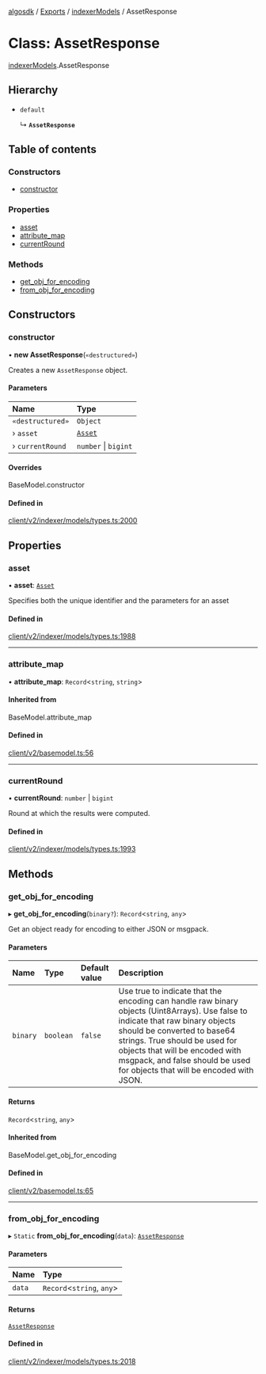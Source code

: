 [algosdk](../README.md) / [Exports](../modules.md) / [indexerModels](../modules/indexerModels.md) / AssetResponse

# Class: AssetResponse

[indexerModels](../modules/indexerModels.md).AssetResponse

## Hierarchy

- `default`

  ↳ **`AssetResponse`**

## Table of contents

### Constructors

- [constructor](indexerModels.AssetResponse.md#constructor)

### Properties

- [asset](indexerModels.AssetResponse.md#asset)
- [attribute\_map](indexerModels.AssetResponse.md#attribute_map)
- [currentRound](indexerModels.AssetResponse.md#currentround)

### Methods

- [get\_obj\_for\_encoding](indexerModels.AssetResponse.md#get_obj_for_encoding)
- [from\_obj\_for\_encoding](indexerModels.AssetResponse.md#from_obj_for_encoding)

## Constructors

### constructor

• **new AssetResponse**(`«destructured»`)

Creates a new `AssetResponse` object.

#### Parameters

| Name | Type |
| :------ | :------ |
| `«destructured»` | `Object` |
| › `asset` | [`Asset`](indexerModels.Asset.md) |
| › `currentRound` | `number` \| `bigint` |

#### Overrides

BaseModel.constructor

#### Defined in

[client/v2/indexer/models/types.ts:2000](https://github.com/algorand/js-algorand-sdk/blob/13a5d73/src/client/v2/indexer/models/types.ts#L2000)

## Properties

### asset

• **asset**: [`Asset`](indexerModels.Asset.md)

Specifies both the unique identifier and the parameters for an asset

#### Defined in

[client/v2/indexer/models/types.ts:1988](https://github.com/algorand/js-algorand-sdk/blob/13a5d73/src/client/v2/indexer/models/types.ts#L1988)

___

### attribute\_map

• **attribute\_map**: `Record`<`string`, `string`\>

#### Inherited from

BaseModel.attribute\_map

#### Defined in

[client/v2/basemodel.ts:56](https://github.com/algorand/js-algorand-sdk/blob/13a5d73/src/client/v2/basemodel.ts#L56)

___

### currentRound

• **currentRound**: `number` \| `bigint`

Round at which the results were computed.

#### Defined in

[client/v2/indexer/models/types.ts:1993](https://github.com/algorand/js-algorand-sdk/blob/13a5d73/src/client/v2/indexer/models/types.ts#L1993)

## Methods

### get\_obj\_for\_encoding

▸ **get_obj_for_encoding**(`binary?`): `Record`<`string`, `any`\>

Get an object ready for encoding to either JSON or msgpack.

#### Parameters

| Name | Type | Default value | Description |
| :------ | :------ | :------ | :------ |
| `binary` | `boolean` | `false` | Use true to indicate that the encoding can handle raw binary objects (Uint8Arrays). Use false to indicate that raw binary objects should be converted to base64 strings. True should be used for objects that will be encoded with msgpack, and false should be used for objects that will be encoded with JSON. |

#### Returns

`Record`<`string`, `any`\>

#### Inherited from

BaseModel.get\_obj\_for\_encoding

#### Defined in

[client/v2/basemodel.ts:65](https://github.com/algorand/js-algorand-sdk/blob/13a5d73/src/client/v2/basemodel.ts#L65)

___

### from\_obj\_for\_encoding

▸ `Static` **from_obj_for_encoding**(`data`): [`AssetResponse`](indexerModels.AssetResponse.md)

#### Parameters

| Name | Type |
| :------ | :------ |
| `data` | `Record`<`string`, `any`\> |

#### Returns

[`AssetResponse`](indexerModels.AssetResponse.md)

#### Defined in

[client/v2/indexer/models/types.ts:2018](https://github.com/algorand/js-algorand-sdk/blob/13a5d73/src/client/v2/indexer/models/types.ts#L2018)
